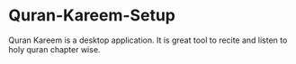 # Quran-Kareem-Setup
Quran Kareem is a desktop application.  It is great tool to recite and listen to holy quran chapter wise.
